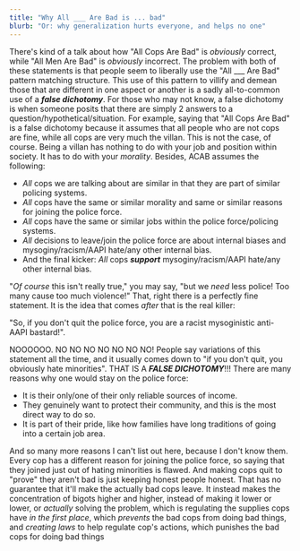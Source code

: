 ```yaml
---
title: "Why All ___ Are Bad is ... bad"
blurb: "Or: why generalization hurts everyone, and helps no one"
---
```


There's kind of a talk about how "All Cops Are Bad" is *obviously* correct, while "All Men Are Bad" is *obviously* incorrect.
The problem with both of these statements is that people seem to liberally use the "All ___ Are Bad" pattern matching structure.
This use of this pattern to villify and demean those that are different in one aspect or another is a sadly all-to-common use of a ***false dichotomy***.
For those who may not know, a false dichotomy is when someone posits that there are simply 2 answers to a question/hypothetical/situation.
For example, saying that "All Cops Are Bad" is a false dichotomy because it assumes that all people who are not cops are fine,
while all cops are very much the villan. This is not the case, of course. Being a villan has nothing to do with your job and
position within society. It has to do with your *morality*. Besides, ACAB assumes the following:
* *All* cops we are talking about are similar in that they are part of similar policing systems.
* *All* cops have the same or similar morality and same or similar reasons for joining the police force.
* *All* cops have the same or similar jobs within the police force/policing systems.
* *All* decisions to leave/join the police force are about internal biases and mysoginy/racism/AAPI hate/any other internal bias.
* And the final kicker: *All* cops ***support***  mysoginy/racism/AAPI hate/any other internal bias.


"*Of course* this isn't really true," you may say, "but we *need* less police! Too many cause too much violence!" That, right there is a perfectly fine statement. It is the idea that comes *after* that is the real killer:

"So, if you don't quit the police force, you are a racist mysoginistic anti-AAPI bastard!".

NOOOOOO. NO NO NO NO NO NO NO! People say variations of this statement all the time, and it usually comes down to "if you don't quit,
you obviously hate minorities". THAT IS A ***FALSE DICHOTOMY***!!! There are many reasons why one would stay on the police force:
* It is their only/one of their only reliable sources of income.
* They genuinely want to protect their community, and this is the most direct way to do so.
* It is part of their pride, like how families have long traditions of going into a certain job area.

And so many more reasons I can't list out here, because I don't know them. Every cop has a different reason for joining the police force, so saying
that they joined just out of hating minorities is flawed. And making cops quit to "prove" they aren't bad is just keeping honest people honest.
That has no guarantee that it'll make the actually bad cops leave. It instead makes the concentration of bigots higher and higher, instead of making
it lower or lower, or *actually* solving the problem, which is regulating the supplies cops have *in the first place*, which *prevents* the bad cops from
doing bad things, and *creating laws* to help regulate cop's actions, which punishes the bad cops for doing bad things